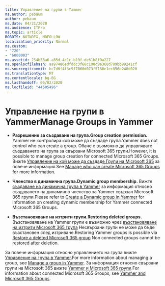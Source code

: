 ```yaml
---
title: Управление на групи в Yammer
ms.author: pebaum
author: pebaum
ms.date: 04/21/2020
ms.audience: ITPro
ms.topic: article
ROBOTS: NOINDEX, NOFOLLOW
localization_priority: Normal
ms.custom:
- "720"
- "6000003"
ms.assetid: 254b58a6-a85d-4c1c-b19f-de61b8f9a227
ms.openlocfilehash: aa97486edfddc3f68c108d9a360d789bb99241cf
ms.sourcegitcommit: bc7d6f4f3c9f7060d073f5130e1ec856e248d020
ms.translationtype: MT
ms.contentlocale: bg-BG
ms.lasthandoff: 06/02/2020
ms.locfileid: "44505496"
---
```

# <a name="manage-groups-in-yammer"></a><span data-ttu-id="50b36-102">Управление на групи в Yammer</span><span class="sxs-lookup"><span data-stu-id="50b36-102">Manage Groups in Yammer</span></span>

- <span data-ttu-id="50b36-103">**Разрешение за създаване на група.**</span><span class="sxs-lookup"><span data-stu-id="50b36-103">**Group creation permission.**</span></span> <span data-ttu-id="50b36-104">Yammer не контролира кой може да създаде група.</span><span class="sxs-lookup"><span data-stu-id="50b36-104">Yammer does not control who can create a group.</span></span> <span data-ttu-id="50b36-105">Обаче е възможно да управлявате създаването на група за свързани Microsoft 365 групи.</span><span class="sxs-lookup"><span data-stu-id="50b36-105">However, it is possible to manage group creation for connected Microsoft 365 Groups.</span></span> <span data-ttu-id="50b36-106">Вижте [Управление на кой може да създаде Групи на Microsoft 365](https://docs.microsoft.com/microsoft-365/admin/create-groups/manage-creation-of-groups) за повече информация.</span><span class="sxs-lookup"><span data-stu-id="50b36-106">See [Manage who can create Microsoft 365 Groups](https://docs.microsoft.com/microsoft-365/admin/create-groups/manage-creation-of-groups) for more information.</span></span>

- <span data-ttu-id="50b36-107">**Членство в динамична група.**</span><span class="sxs-lookup"><span data-stu-id="50b36-107">**Dynamic group membership.**</span></span> <span data-ttu-id="50b36-108">Вижте [създаване на динамична група в Yammer](https://docs.microsoft.com/yammer/manage-yammer-groups/create-a-dynamic-group) за информация относно създаването на динамично членство за Yammer свързан Microsoft 365 групи.</span><span class="sxs-lookup"><span data-stu-id="50b36-108">Please refer to [Create a Dynamic group in Yammer](https://docs.microsoft.com/yammer/manage-yammer-groups/create-a-dynamic-group) for information on creating dynamic membership for Yammer connected Microsoft 365 Groups.</span></span>

- <span data-ttu-id="50b36-109">**Възстановяване на изтрити групи.**</span><span class="sxs-lookup"><span data-stu-id="50b36-109">**Restoring deleted groups.**</span></span> <span data-ttu-id="50b36-110">Възстановяване на Yammer групи е възможно чрез [възстановяване на изтрити Microsoft 365 група](https://docs.microsoft.com/microsoft-365/admin/create-groups/restore-deleted-group) Несвързани групи не може да бъде възстановен след изтриване.</span><span class="sxs-lookup"><span data-stu-id="50b36-110">Restoring Yammer groups is possible via [Restore a deleted Microsoft 365 group](https://docs.microsoft.com/microsoft-365/admin/create-groups/restore-deleted-group) Non connected groups cannot be restored after deletion.</span></span>

<span data-ttu-id="50b36-111">За повече информация относно управлението на група вижте [Управление на група в Yammer](https://support.office.com/article/Manage-a-group-in-Yammer-6e05c6d6-5548-4c88-89cd-e6757a514ef2).</span><span class="sxs-lookup"><span data-stu-id="50b36-111">For more information about managing a group, see [Manage a group in Yammer](https://support.office.com/article/Manage-a-group-in-Yammer-6e05c6d6-5548-4c88-89cd-e6757a514ef2).</span></span> <span data-ttu-id="50b36-112">За информация относно свързани групи на Microsoft 365 вижте [Yammer и Microsoft 365 групи](https://docs.microsoft.com/yammer/manage-yammer-groups/yammer-and-office-365-groups).</span><span class="sxs-lookup"><span data-stu-id="50b36-112">For information about connected Microsoft 365 Groups, see [Yammer and Microsoft 365 Groups](https://docs.microsoft.com/yammer/manage-yammer-groups/yammer-and-office-365-groups).</span></span>
  